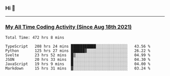 ### Hi 🙂

---

### <a href="https://wakatime.com/@Eroxl">My All Time Coding Activity (Since Aug 18th 2021)</a>
<!--START_SECTION:waka-->

```text
Total Time: 472 hrs 8 mins

TypeScript   208 hrs 24 mins ███████████░░░░░░░░░░░░░░   43.56 %
Python       125 hrs 27 mins ██████▓░░░░░░░░░░░░░░░░░░   26.22 %
Svelte       23 hrs 52 mins  █▒░░░░░░░░░░░░░░░░░░░░░░░   04.99 %
JSON         20 hrs 33 mins  █░░░░░░░░░░░░░░░░░░░░░░░░   04.30 %
JavaScript   19 hrs 9 mins   █░░░░░░░░░░░░░░░░░░░░░░░░   04.00 %
Markdown     15 hrs 31 mins  ▓░░░░░░░░░░░░░░░░░░░░░░░░   03.24 %
```

<!--END_SECTION:waka-->

